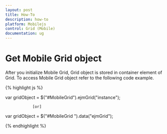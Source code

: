 ```yaml
---
layout: post
title: How-To
description: how-to
platform: Mobilejs
control: Grid (Mobile)
documentation: ug
---
```


# Get Mobile Grid object

After you initialize Mobile Grid, Grid object is stored in container element of Grid. To access Mobile Grid object refer to the following code example.

{% highlight js %}



var gridObject = $("#MobileGrid").ejmGrid("instance");



                [or]



var gridObject = $("#MobileGrid ").data("ejmGrid");



{% endhighlight %}



